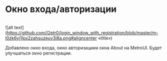 # Окно входа/авторизации

<p align="center">
  <img >
</p>

![alt text](https://github.com/I2etr0/login_window_with_registration/blob/master/m-l0zk6vj1lpx2zahsuzeuv3i8a.png#aligncenter «title»)



Добавлено окно входа, окно авторизациии окна About на MetroUI.
Будет улучшаться окно регистрации.
